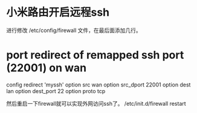 
# 小米路由开启远程ssh
进行修改  /etc/config/firewall  文件，在最后面添加几行。
# port redirect of remapped ssh port (22001) on wan
config redirect 'myssh'
    option src              wan
    option src_dport        22001
    option dest             lan
    option dest_port        22
    option proto            tcp

然后重启一下firewall就可以实现外网访问ssh了。
/etc/init.d/firewall    restart
